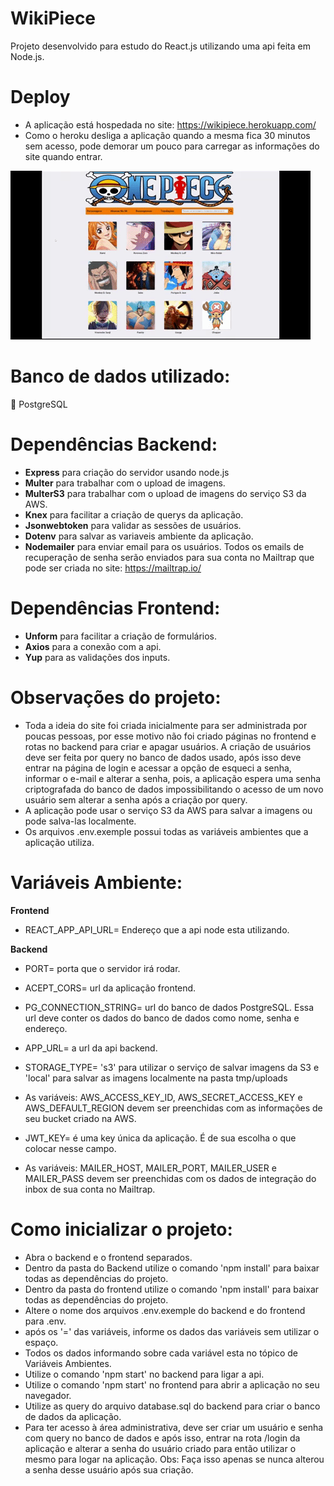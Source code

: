 # WikiPiece
Projeto desenvolvido para estudo do React.js utilizando uma api feita em Node.js.

# Deploy
- A aplicação está hospedada no site: https://wikipiece.herokuapp.com/
- Como o heroku desliga a aplicação quando a mesma fica 30 minutos sem acesso, pode demorar um pouco para carregar as informações do site quando entrar.

![](https://github.com/DiegoSouza7/WikiPiece/blob/master/Animated%20GIF-downsized_large.gif)

# Banco de dados utilizado:
:elephant: PostgreSQL

# Dependências Backend:

- **Express** para criação do servidor usando node.js
- **Multer** para trabalhar com o upload de imagens.
- **MulterS3** para trabalhar com o upload de imagens do serviço S3 da AWS.
- **Knex** para facilitar a criação de querys da aplicação.
- **Jsonwebtoken** para validar as sessões de usuários.
- **Dotenv** para salvar as variaveis ambiente da aplicação.
- **Nodemailer** para enviar email para os usuários. Todos os emails de recuperação de senha serão enviados para sua conta no Mailtrap que pode ser criada no site: https://mailtrap.io/

# Dependências Frontend:

- **Unform** para facilitar a criação de formulários.
- **Axios** para a conexão com a api.
- **Yup** para as validações dos inputs.

# Observações do projeto:

- Toda a ideia do site foi criada inicialmente para ser administrada por poucas pessoas, por esse motivo não foi criado páginas no frontend e rotas no backend para criar e apagar usuários. A criação de usuários deve ser feita por query no banco de dados usado, após isso deve entrar na página de login e acessar a opção de esqueci a senha, informar o e-mail e alterar a senha, pois, a aplicação espera uma senha criptografada do banco de dados impossibilitando o acesso de um novo usuário sem alterar a senha após a criação por query.
- A aplicação pode usar o serviço S3 da AWS para salvar a imagens ou pode salva-las localmente.
- Os arquivos .env.exemple possui todas as variáveis ambientes que a aplicação utiliza.

# Variáveis Ambiente:

**Frontend**

- REACT_APP_API_URL= Endereço que a api node esta utilizando.

**Backend**

- PORT= porta que o servidor irá rodar.
- ACEPT_CORS= url da aplicação frontend.
- PG_CONNECTION_STRING= url do banco de dados PostgreSQL. Essa url deve conter os dados do banco de dados como nome, senha e endereço.
- APP_URL= a url da api backend. 
- STORAGE_TYPE= 's3' para utilizar o serviço de salvar imagens da S3 e 'local' para salvar as imagens localmente na pasta tmp/uploads

- As variáveis: AWS_ACCESS_KEY_ID, AWS_SECRET_ACCESS_KEY e AWS_DEFAULT_REGION devem ser preenchidas com as informações de seu bucket criado na AWS.

- JWT_KEY= é uma key única da aplicação. É de sua escolha o que colocar nesse campo.

- As variáveis: MAILER_HOST, MAILER_PORT, MAILER_USER e MAILER_PASS devem ser preenchidas com os dados de integração do inbox de sua conta no Mailtrap.


# Como inicializar o projeto:

- Abra o backend e o frontend separados.
- Dentro da pasta do Backend utilize o comando 'npm install' para baixar todas as dependências do projeto.
- Dentro da pasta do frontend utilize o comando 'npm install' para baixar todas as dependências do projeto.
- Altere o nome dos arquivos .env.exemple do backend e do frontend para .env.
- após os '=' das variáveis, informe os dados das variáveis sem utilizar o espaço.
- Todos os dados informando sobre cada variável esta no tópico de Variáveis Ambientes.
- Utilize o comando 'npm start' no backend para ligar a api.
- Utilize o comando 'npm start' no frontend para abrir a aplicação no seu navegador.
- Utilize as query do arquivo database.sql do backend para criar o banco de dados da aplicação.
- Para ter acesso à área administrativa, deve ser criar um usuário e senha com query no banco de dados e após isso, entrar na rota /login da aplicação e alterar a senha do usuário criado para então utilizar o mesmo para logar na aplicação. Obs: Faça isso apenas se nunca alterou a senha desse usuário após sua criação.
